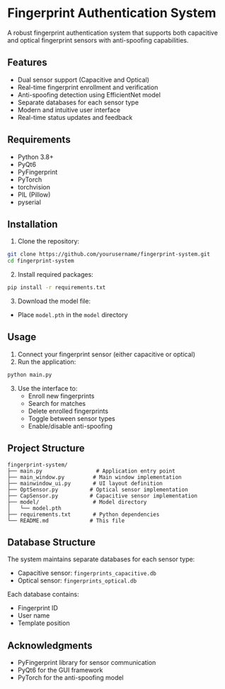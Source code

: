 # Fingerprint Authentication System

A robust fingerprint authentication system that supports both capacitive and optical fingerprint sensors with anti-spoofing capabilities.

## Features

- Dual sensor support (Capacitive and Optical)
- Real-time fingerprint enrollment and verification
- Anti-spoofing detection using EfficientNet model
- Separate databases for each sensor type
- Modern and intuitive user interface
- Real-time status updates and feedback

## Requirements

- Python 3.8+
- PyQt6
- PyFingerprint
- PyTorch
- torchvision
- PIL (Pillow)
- pyserial
## Installation

1. Clone the repository:
```bash
git clone https://github.com/yourusername/fingerprint-system.git
cd fingerprint-system
```

2. Install required packages:
```bash
pip install -r requirements.txt
```

3. Download the model file:
- Place `model.pth` in the `model` directory

## Usage

1. Connect your fingerprint sensor (either capacitive or optical)
2. Run the application:
```bash
python main.py
```

3. Use the interface to:
   - Enroll new fingerprints
   - Search for matches
   - Delete enrolled fingerprints
   - Toggle between sensor types
   - Enable/disable anti-spoofing

## Project Structure

```
fingerprint-system/
├── main.py                 # Application entry point
├── main_window.py         # Main window implementation
├── mainwindow_ui.py       # UI layout definition
├── OptSensor.py          # Optical sensor implementation
├── CapSensor.py          # Capacitive sensor implementation
├── model/                 # Model directory
│   └── model.pth
├── requirements.txt       # Python dependencies
└── README.md             # This file
```

## Database Structure

The system maintains separate databases for each sensor type:
- Capacitive sensor: `fingerprints_capacitive.db`
- Optical sensor: `fingerprints_optical.db`

Each database contains:
- Fingerprint ID
- User name
- Template position

## Acknowledgments

- PyFingerprint library for sensor communication
- PyQt6 for the GUI framework
- PyTorch for the anti-spoofing model 
